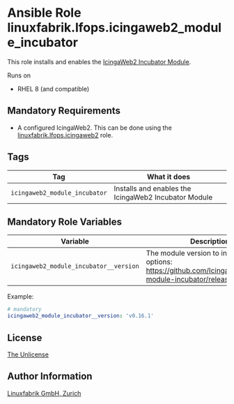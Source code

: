 # Ansible Role linuxfabrik.lfops.icingaweb2_module_incubator

This role installs and enables the [IcingaWeb2 Incubator Module](https://github.com/Icinga/icingaweb2-module-incubator).

Runs on

* RHEL 8 (and compatible)


## Mandatory Requirements

* A configured IcingaWeb2. This can be done using the [linuxfabrik.lfops.icingaweb2](https://github.com/linuxfabrik/lfops/tree/main/roles/icingaweb2) role.


## Tags

| Tag                           | What it does                                         |
| ---                           | ------------                                         |
| `icingaweb2_module_incubator` | Installs and enables the IcingaWeb2 Incubator Module |


## Mandatory Role Variables

| Variable                               | Description                                                                                                      |
| --------                               | -----------                                                                                                      |
| `icingaweb2_module_incubator__version` | The module version to install. Possible options: https://github.com/Icinga/icingaweb2-module-incubator/releases. |

Example:
```yaml
# mandatory
icingaweb2_module_incubator__version: 'v0.16.1'
```


## License

[The Unlicense](https://unlicense.org/)


## Author Information

[Linuxfabrik GmbH, Zurich](https://www.linuxfabrik.ch)
